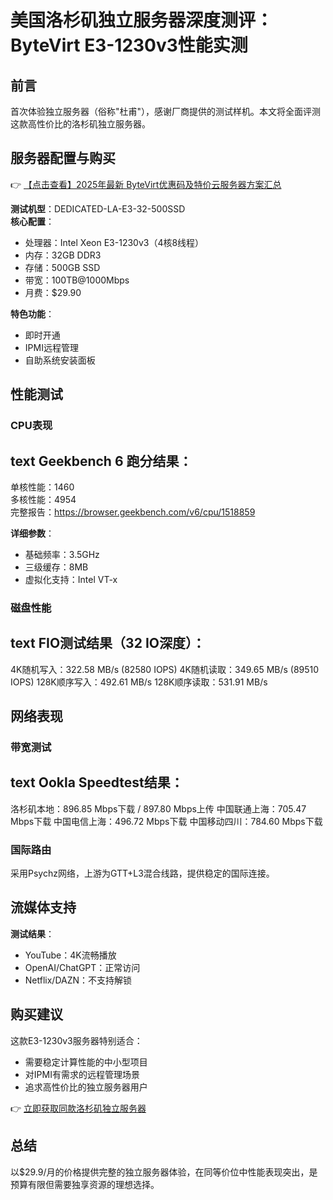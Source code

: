 # 美国洛杉矶独立服务器深度测评：ByteVirt E3-1230v3性能实测

## 前言
首次体验独立服务器（俗称"杜甫"），感谢厂商提供的测试样机。本文将全面评测这款高性价比的洛杉矶独立服务器。

## 服务器配置与购买
👉 [【点击查看】2025年最新 ByteVirt优惠码及特价云服务器方案汇总](https://bit.ly/bytevirt)

**测试机型**：DEDICATED-LA-E3-32-500SSD  
**核心配置**：
- 处理器：Intel Xeon E3-1230v3（4核8线程）
- 内存：32GB DDR3
- 存储：500GB SSD
- 带宽：100TB@1000Mbps
- 月费：$29.90

**特色功能**：
- 即时开通
- IPMI远程管理
- 自助系统安装面板

## 性能测试

### CPU表现
text
Geekbench 6 跑分结果：
---------------------------------
单核性能：1460  
多核性能：4954  
完整报告：https://browser.geekbench.com/v6/cpu/1518859

**详细参数**：
- 基础频率：3.5GHz
- 三级缓存：8MB
- 虚拟化支持：Intel VT-x

### 磁盘性能
text
FIO测试结果（32 IO深度）：
---------------------------------
4K随机写入：322.58 MB/s (82580 IOPS)
4K随机读取：349.65 MB/s (89510 IOPS)
128K顺序写入：492.61 MB/s
128K顺序读取：531.91 MB/s

## 网络表现

### 带宽测试
text
Ookla Speedtest结果：
---------------------------------
洛杉矶本地：896.85 Mbps下载 / 897.80 Mbps上传
中国联通上海：705.47 Mbps下载
中国电信上海：496.72 Mbps下载
中国移动四川：784.60 Mbps下载

### 国际路由
采用Psychz网络，上游为GTT+L3混合线路，提供稳定的国际连接。

## 流媒体支持
**测试结果**：
- YouTube：4K流畅播放
- OpenAI/ChatGPT：正常访问
- Netflix/DAZN：不支持解锁

## 购买建议
这款E3-1230v3服务器特别适合：
- 需要稳定计算性能的中小型项目
- 对IPMI有需求的远程管理场景
- 追求高性价比的独立服务器用户

👉 [立即获取同款洛杉矶独立服务器](https://bit.ly/bytevirt)

## 总结
以$29.9/月的价格提供完整的独立服务器体验，在同等价位中性能表现突出，是预算有限但需要独享资源的理想选择。